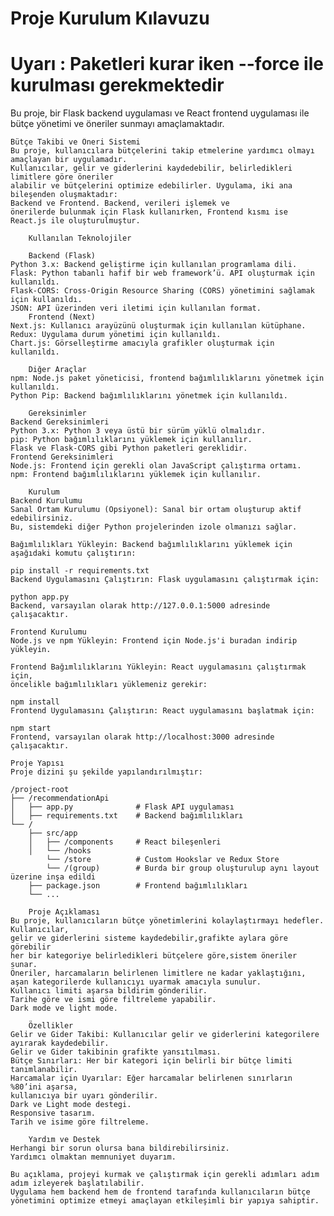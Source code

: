 <h1>Proje Kurulum Kılavuzu</h1>

<h1>Uyarı : Paketleri kurar iken --force ile kurulması gerekmektedir</h1>
Bu proje, bir Flask backend uygulaması ve React frontend uygulaması ile bütçe yönetimi ve öneriler sunmayı amaçlamaktadır.

    Bütçe Takibi ve Öneri Sistemi
    Bu proje, kullanıcılara bütçelerini takip etmelerine yardımcı olmayı amaçlayan bir uygulamadır. 
    Kullanıcılar, gelir ve giderlerini kaydedebilir, belirledikleri limitlere göre öneriler
    alabilir ve bütçelerini optimize edebilirler. Uygulama, iki ana bileşenden oluşmaktadır: 
    Backend ve Frontend. Backend, verileri işlemek ve          
    önerilerde bulunmak için Flask kullanırken, Frontend kısmı ise React.js ile oluşturulmuştur.
    
        Kullanılan Teknolojiler
        
        Backend (Flask)
    Python 3.x: Backend geliştirme için kullanılan programlama dili.
    Flask: Python tabanlı hafif bir web framework’ü. API oluşturmak için kullanıldı.
    Flask-CORS: Cross-Origin Resource Sharing (CORS) yönetimini sağlamak için kullanıldı.
    JSON: API üzerinden veri iletimi için kullanılan format.
        Frontend (Next)
    Next.js: Kullanıcı arayüzünü oluşturmak için kullanılan kütüphane.
    Redux: Uygulama durum yönetimi için kullanıldı.
    Chart.js: Görselleştirme amacıyla grafikler oluşturmak için kullanıldı.
        
        Diğer Araçlar
    npm: Node.js paket yöneticisi, frontend bağımlılıklarını yönetmek için kullanıldı.
    Python Pip: Backend bağımlılıklarını yönetmek için kullanıldı.
        
        Gereksinimler
    Backend Gereksinimleri
    Python 3.x: Python 3 veya üstü bir sürüm yüklü olmalıdır.
    pip: Python bağımlılıklarını yüklemek için kullanılır.
    Flask ve Flask-CORS gibi Python paketleri gereklidir.
    Frontend Gereksinimleri
    Node.js: Frontend için gerekli olan JavaScript çalıştırma ortamı.
    npm: Frontend bağımlılıklarını yüklemek için kullanılır.
        
        Kurulum
    Backend Kurulumu
    Sanal Ortam Kurulumu (Opsiyonel): Sanal bir ortam oluşturup aktif edebilirsiniz.
    Bu, sistemdeki diğer Python projelerinden izole olmanızı sağlar.
    
    Bağımlılıkları Yükleyin: Backend bağımlılıklarını yüklemek için aşağıdaki komutu çalıştırın:
    
    pip install -r requirements.txt
    Backend Uygulamasını Çalıştırın: Flask uygulamasını çalıştırmak için:
    
    python app.py
    Backend, varsayılan olarak http://127.0.0.1:5000 adresinde çalışacaktır.
    
    Frontend Kurulumu
    Node.js ve npm Yükleyin: Frontend için Node.js'i buradan indirip yükleyin.
    
    Frontend Bağımlılıklarını Yükleyin: React uygulamasını çalıştırmak için, 
    öncelikle bağımlılıkları yüklemeniz gerekir:
    
    npm install
    Frontend Uygulamasını Çalıştırın: React uygulamasını başlatmak için:
    
    npm start
    Frontend, varsayılan olarak http://localhost:3000 adresinde çalışacaktır.
    
    Proje Yapısı
    Proje dizini şu şekilde yapılandırılmıştır:
    
    /project-root
    ├── /recommendationApi
    │   ├── app.py              # Flask API uygulaması
    │   ├── requirements.txt    # Backend bağımlılıkları
    └── /
        ├── src/app
        │   ├── /components     # React bileşenleri
        │   └── /hooks
            └── /store          # Custom Hookslar ve Redux Store 
            └── /(group)        # Burda bir group oluşturulup aynı layout üzerine inşa edildi
        ├── package.json        # Frontend bağımlılıkları
        └── ...
        
        Proje Açıklaması
    Bu proje, kullanıcıların bütçe yönetimlerini kolaylaştırmayı hedefler. Kullanıcılar, 
    gelir ve giderlerini sisteme kaydedebilir,grafikte aylara göre görebilir 
    her bir kategoriye belirledikleri bütçelere göre,sistem öneriler sunar.
    Öneriler, harcamaların belirlenen limitlere ne kadar yaklaştığını, 
    aşan kategorilerde kullanıcıyı uyarmak amacıyla sunulur. 
    Kullanıcı limiti aşarsa bildirim gönderilir.
    Tarihe göre ve ismi göre filtreleme yapabilir. 
    Dark mode ve light mode.
    
        Özellikler
    Gelir ve Gider Takibi: Kullanıcılar gelir ve giderlerini kategorilere ayırarak kaydedebilir.
    Gelir ve Gider takibinin grafikte yansıtılması.
    Bütçe Sınırları: Her bir kategori için belirli bir bütçe limiti tanımlanabilir.
    Harcamalar için Uyarılar: Eğer harcamalar belirlenen sınırların %80’ini aşarsa,
    kullanıcıya bir uyarı gönderilir.
    Dark ve Light mode destegi.
    Responsive tasarım.
    Tarih ve isime göre filtreleme.
    
        Yardım ve Destek
    Herhangi bir sorun olursa bana bildirebilirsiniz.
    Yardımcı olmaktan memnuniyet duyarım.
    
    Bu açıklama, projeyi kurmak ve çalıştırmak için gerekli adımları adım adım izleyerek başlatılabilir. 
    Uygulama hem backend hem de frontend tarafında kullanıcıların bütçe 
    yönetimini optimize etmeyi amaçlayan etkileşimli bir yapıya sahiptir.
